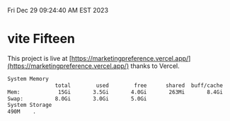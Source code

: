 Fri Dec 29 09:24:40 AM EST 2023

# vite Fifteen


This project is live at [https://marketingpreference.vercel.app/](https://marketingpreference.vercel.app/) thanks to Vercel.

```bash
System Memory
               total        used        free      shared  buff/cache   available
Mem:            15Gi       3.5Gi       4.0Gi       263Mi       8.4Gi        11Gi
Swap:          8.0Gi       3.0Gi       5.0Gi
System Storage
490M	.
